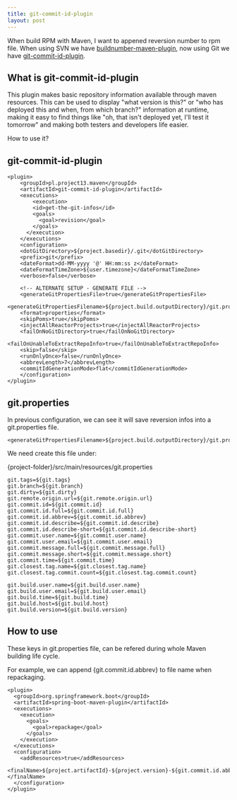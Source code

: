 ```yaml
---
title: git-commit-id-plugin
layout: post
---
```


When build RPM with Maven, I want to appened reversion number to rpm file. When using SVN we have [buildnumber-maven-plugin](http://www.mojohaus.org/buildnumber-maven-plugin/usage.html), now using Git we have [git-commit-id-plugin](https://github.com/ktoso/maven-git-commit-id-plugin).

## What is git-commit-id-plugin

This plugin makes basic repository information available through maven resources. This can be used to display "what version is this?" or "who has deployed this and when, from which branch?" information at runtime, making it easy to find things like "oh, that isn't deployed yet, I'll test it tomorrow" and making both testers and developers life easier.

How to use it?

## git-commit-id-plugin

```
<plugin>
    <groupId>pl.project13.maven</groupId>
    <artifactId>git-commit-id-plugin</artifactId>
    <executions>
        <execution>
        <id>get-the-git-infos</id>
        <goals>
          <goal>revision</goal>
        </goals>
      </execution>
    </executions>
    <configuration>
    <dotGitDirectory>${project.basedir}/.git</dotGitDirectory>
    <prefix>git</prefix>
    <dateFormat>dd-MM-yyyy '@' HH:mm:ss z</dateFormat>
    <dateFormatTimeZone>${user.timezone}</dateFormatTimeZone>
    <verbose>false</verbose>
    
    <!-- ALTERNATE SETUP - GENERATE FILE -->
    <generateGitPropertiesFile>true</generateGitPropertiesFile>
    <generateGitPropertiesFilename>${project.build.outputDirectory}/git.properties</generateGitPropertiesFilename>
    <format>properties</format>
    <skipPoms>true</skipPoms>
    <injectAllReactorProjects>true</injectAllReactorProjects>
    <failOnNoGitDirectory>true</failOnNoGitDirectory>
    <failOnUnableToExtractRepoInfo>true</failOnUnableToExtractRepoInfo>
    <skip>false</skip>
    <runOnlyOnce>false</runOnlyOnce>
    <abbrevLength>7</abbrevLength>
    <commitIdGenerationMode>flat</commitIdGenerationMode>
    </configuration>
</plugin>

```

## git.properties

In previous configuration, we can see it will save reversion infos into a git.properties file.

```
<generateGitPropertiesFilename>${project.build.outputDirectory}/git.properties</generateGitPropertiesFilename>
```
We need create this file under:

{project-folder}/src/main/resources/git.properties

```
git.tags=${git.tags}
git.branch=${git.branch}
git.dirty=${git.dirty}
git.remote.origin.url=${git.remote.origin.url}
git.commit.id=${git.commit.id}
git.commit.id.full=${git.commit.id.full}
git.commit.id.abbrev=${git.commit.id.abbrev}
git.commit.id.describe=${git.commit.id.describe}
git.commit.id.describe-short=${git.commit.id.describe-short}
git.commit.user.name=${git.commit.user.name}
git.commit.user.email=${git.commit.user.email}
git.commit.message.full=${git.commit.message.full}
git.commit.message.short=${git.commit.message.short}
git.commit.time=${git.commit.time}
git.closest.tag.name=${git.closest.tag.name}
git.closest.tag.commit.count=${git.closest.tag.commit.count}

git.build.user.name=${git.build.user.name}
git.build.user.email=${git.build.user.email}
git.build.time=${git.build.time}
git.build.host=${git.build.host}
git.build.version=${git.build.version}
```

## How to use

These keys in git.properties file, can be refered during whole Maven building life cycle.

For example, we can append {git.commit.id.abbrev} to file name when repackaging.

```
<plugin>
  <groupId>org.springframework.boot</groupId>
  <artifactId>spring-boot-maven-plugin</artifactId>
  <executions>
    <execution>
      <goals>
        <goal>repackage</goal>
      </goals>
    </execution>
  </executions>
  <configuration>
    <addResources>true</addResources>
    <finalName>${project.artifactId}-${project.version}-${git.commit.id.abbrev}</finalName>
  </configuration>
</plugin>

```